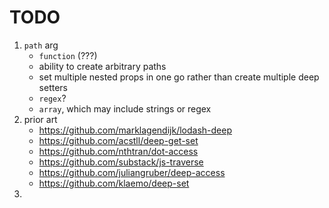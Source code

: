 TODO
====

1. `path` arg 
	-	`function` (???)
	-	ability to create arbitrary paths
	-	set multiple nested props in one go rather than create multiple deep setters
	-	`regex`?
	-	`array`, which may include strings or regex
2. prior art
	- 	https://github.com/marklagendijk/lodash-deep
	-	https://github.com/acstll/deep-get-set
	-	https://github.com/nthtran/dot-access
	- 	https://github.com/substack/js-traverse
	-	https://github.com/juliangruber/deep-access
	-	https://github.com/klaemo/deep-set
3. 

